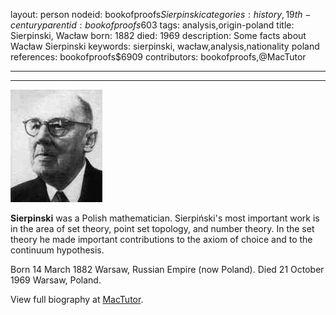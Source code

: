 layout: person
nodeid: bookofproofs$Sierpinski
categories: history,19th-century
parentid: bookofproofs$603
tags: analysis,origin-poland
title: Sierpinski, Wacław
born: 1882
died: 1969
description: Some facts about Wacław Sierpinski
keywords: sierpinski, wacław,analysis,nationality poland
references: bookofproofs$6909
contributors: bookofproofs,@MacTutor

---


---

![Sierpinski.jpg](https://github.com/bookofproofs/bookofproofs.github.io/blob/main/_sources/_assets/images/portraits/Sierpinski.jpg?raw=true)

**Sierpinski** was a Polish mathematician. Sierpiński's most important work is in the area of set theory, point set topology, and number theory. In the set theory he made important contributions to the axiom of choice and to the continuum hypothesis.

Born 14 March 1882 Warsaw, Russian Empire (now Poland). Died 21 October 1969 Warsaw, Poland.


View full biography at [MacTutor](https://mathshistory.st-andrews.ac.uk/Biographies/Sierpinski/).